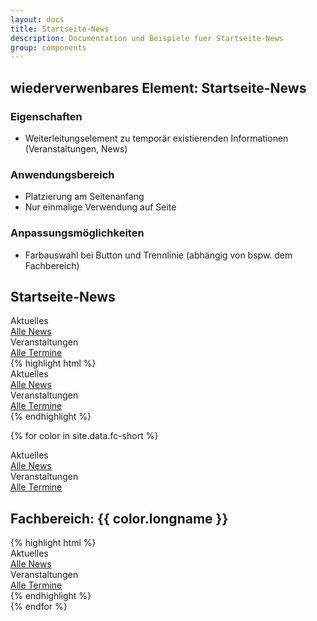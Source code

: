 ```yaml
---
layout: docs
title: Startseite-News
description: Documentation und Beispiele fuer Startseite-News
group: components
---
```


## wiederverwenbares Element: Startseite-News
### Eigenschaften
* Weiterleitungselement zu temporär existierenden Informationen (Veranstaltungen, News)

### Anwendungsbereich
* Platzierung am Seitenanfang
* Nur einmalige Verwendung auf Seite

### Anpassungsmöglichkeiten
* Farbauswahl bei Button und Trennlinie (abhängig von bspw. dem Fachbereich)

<!-- Startseite -->
<section>
  <h1>Startseite-News</h1>
  <section class="element-wrapper background-blue">
    <div class="container">
      <div class="row">
        <div class="major-NewsInfo-wrapper">
          <div class="col-xs-12 col-sm-6 col-md-6 no-padding">
            <div class="major-news-wrapper">
              <div id="major-news-title" class="header-title">
                <span class="title">Aktuelles</span>
              </div>
              <div id="major-news-body" class="body">
              </div>
              <div class="major-counter">
              </div>
              <a class="btn btn-blue" href="/hochschule/nachrichten">Alle News</a>
            </div>
          </div>
          <div class="col-xs-12 col-sm-6 col-md-6 no-padding">
            <div class="major-infos-wrapper">
              <div id="major-infos-title" class="header-title">
                <span class="title">Veranstaltungen</span>
              </div>
              <div id="major-infos-body" class="body">
              </div>
              <div class="major-counter">
              </div>
              <a class="btn btn-blue" href="#">Alle Termine</a>
            </div>
          </div>
        </div>
      </div>
    </div>
  </section>
  {% highlight html %}
  <section class="element-wrapper background-blue">
    <div class="container">
      <div class="row">
        <div class="major-NewsInfo-wrapper">
          <div class="col-xs-12 col-sm-6 col-md-6 no-padding">
            <div class="major-news-wrapper">
              <div id="major-news-title" class="header-title">
                <span class="title">Aktuelles</span>
              </div>
              <div id="major-news-body" class="body">
              </div>
              <div class="major-counter">
              </div>
              <a class="btn btn-blue" href="/hochschule/nachrichten">Alle News</a>
            </div>
          </div>
          <div class="col-xs-12 col-sm-6 col-md-6 no-padding">
            <div class="major-infos-wrapper">
              <div id="major-infos-title" class="header-title">
                <span class="title">Veranstaltungen</span>
              </div>
              <div id="major-infos-body" class="body">
              </div>
              <div class="major-counter">
              </div>
              <a class="btn btn-blue" href="#">Alle Termine</a>
            </div>
          </div>
        </div>
      </div>
    </div>
  </section>
  {% endhighlight %}
</section>

<!-- Fachbereiche -->
{% for color in site.data.fc-short %}
<section>
  <section class="element-wrapper newsinfo-fc-{{ color.shortname }}">
    <div class="container">
      <div class="row">
        <div class="newsinfo-wrapper">
          <div class="col-xs-12 col-sm-6 col-md-6 no-padding">
            <div class="newsinfo-news-wrapper">
              <div class="newsinfo-title" id="newsinfo-news-title">
                <span class="text">Aktuelles</span>
              </div>
              <div class="newsinfo-body" id="newsinfo-news-body">
              </div>
              <div class="newsinfo-news-counter">
              </div>
              <a class="btn btn-fc-bw" href="#">Alle News</a>
            </div>
          </div>
          <div class="col-xs-12 col-sm-6 col-md-6 no-padding">
            <div class="newsinfo-infos-wrapper">
              <div class="newsinfo-title" id="newsinfo-infos-title">
                <span class="text">Veranstaltungen</span>
              </div>
              <div class="newsinfo-body" id="newsinfo-infos-body">
              </div>
              <div class="newsinfo-info-counter">
              </div>
              <a class="btn btn-fc-bw" href="#">Alle Termine</a>
            </div>
          </div>
        </div>
      </div>
    </div>
  </section>
  <h1>Fachbereich: {{ color.longname }}</h1>
  {% highlight html %}
  <section class="element-wrapper newsinfo-fc-{{ color.shortname }}">
    <div class="container">
      <div class="row">
        <div class="newsinfo-wrapper">
          <div class="col-xs-12 col-sm-6 col-md-6 no-padding">
            <div class="newsinfo-news-wrapper">
              <div class="newsinfo-title" id="newsinfo-news-title">
                <span class="text">Aktuelles</span>
              </div>
              <div class="newsinfo-body" id="newsinfo-news-body">
              </div>
              <div class="newsinfo-news-counter">
              </div>
              <a class="btn btn-fc-bw" href="#">Alle News</a>
            </div>
          </div>
          <div class="col-xs-12 col-sm-6 col-md-6 no-padding">
            <div class="newsinfo-infos-wrapper">
              <div class="newsinfo-title" id="newsinfo-infos-title">
                <span class="text">Veranstaltungen</span>
              </div>
              <div class="newsinfo-body" id="newsinfo-infos-body" >
              </div>
              <div class="newsinfo-info-counter">
              </div>
              <a class="btn btn-fc-bw" href="#">Alle Termine</a>
            </div>
          </div>
        </div>
      </div>
    </div>
  </section>
  {% endhighlight %}
</section>
{% endfor %}
